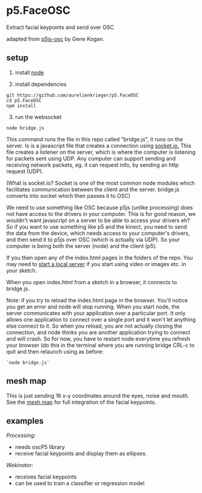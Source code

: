 # p5.FaceOSC
Extract facial keypoints and send over OSC

adapted from [p5js-osc](https://github.com/genekogan/p5js-osc) by Gene Kogan.

## setup

1) install [node](https://nodejs.org/)

2) install dependencies

```
git https://github.com/aurelienkrieger/p5.FaceOSC
cd p5.FaceOSC
npm install
```

3) run the websocket

`node bridge.js`

This command runs the file in this repo called "bridge.js", it runs on the server. Is is a javascript file that creates a connection using <a href="http://socket.io/">socket.io.</a> This file creates a listener on the server, which is where the computer is listening for packets sent using UDP. Any computer can support sending and receiving network packets, eg. it can request info, by sending an http request (UDP).

(What is socket.io? Socket is one of the most common node modules which facilitates communication between the client and the server. bridge.js converts into socket which then passes it to OSC)

We need to use something like OSC because p5js (unlike processing) does not have access to the drivers in your computer. This is for good reason, we wouldn't want javascript on a server to be able to access your drivers eh? So if you want to use something like p5 and the kinect, you need to send the data from the device, which needs access to your computer's drivers, and then send it to p5js over OSC (which is actually via UDP). So your computer is being both the server (node) and the client (p5).

If you then open any of the index.html pages in the folders of the repo. You may need to <a href="http://www.pythonforbeginners.com/modules-in-python/how-to-use-simplehttpserver/">start a local server</a> if you start using video or images etc. in your sketch.

When you open index.html from a sketch in a browser, it connects to bridge.js.

Note: if you try to reload the index.html page in the browser. You'll notice you get an error and node will stop running. When you start node, the server communicates with your application over a particular port. It only allows one application to connect over a single port and it won't let anything else connect to it. So when you reload, you are not actually closing the connection, and node thinks you are another application trying to connect and will crash. So for now, you have to restart node everytime you refresh your browser (do this in the terminal where you are running bridge CRL-c to quit and then relaunch using as before:

	`node bridge.js`

## mesh map

This is just sending 16 x-y coordinates around the eyes, noise and mouth. See the [mesh map](https://github.com/tensorflow/tfjs-models/blob/master/face-landmarks-detection/mesh_map.jpg) for full integration of the facial keypoints.

## examples

*Processing:*
- needs oscP5 library
- receive facial keypoints and display them as ellipses.

*Wekinator:*
- receives facial keypoints
- can be used to train a classifier or regression model
